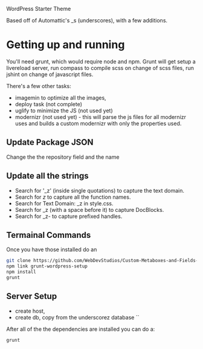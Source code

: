 WordPress Starter Theme

Based off of Automattic's _s (underscores), with a few additions.

# Getting up and running
You'll need grunt, which would require node and npm. Grunt will get setup a livereload server, run compass to compile scss on change of scss files, run jshint on change of javascript files.

There's a few other tasks:
- imagemin to optimize all the images, 
- deploy task (not complete)
- uglify to minimize the JS (not used yet)
- modernizr (not used yet) - this will parse the js files for all modernizr uses and builds a custom modernizr with only the properties used.

## Update Package JSON
Change the the repository field and the name

## Update all the strings
- Search for '_z' (inside single quotations) to capture the text domain.
- Search for _z_ to capture all the function names.
- Search for Text Domain: _z in style.css.
- Search for  _z (with a space before it) to capture DocBlocks.
- Search for _z- to capture prefixed handles.

## Termainal Commands

Once you have those installed do an
```bash
git clone https://github.com/WebDevStudios/Custom-Metaboxes-and-Fields-for-WordPress.git inc/cmb
npm link grunt-wordpress-setup
npm install
grunt
```

## Server Setup
- create host,
- create db, copy from the underscorez database ``

After all of the the dependencies are installed you can do a:
```bash
grunt
```